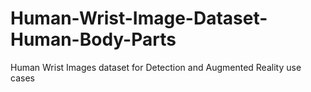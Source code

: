 # Human-Wrist-Image-Dataset-Human-Body-Parts
Human Wrist Images dataset for Detection and Augmented Reality use cases
